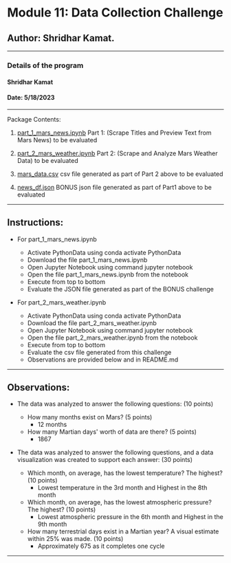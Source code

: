 # Module 11: Data Collection Challenge

## Author: Shridhar Kamat.
<hr>

### Details of the program 
#### Shridhar Kamat
#### Date: 5/18/2023
<hr>
Package Contents:

1. [part_1_mars_news.ipynb](https://github.com/shriparna/data-collection-challenge/blob/main/part_1_mars_news.ipynb) Part 1: (Scrape Titles and Preview Text from Mars News) to be evaluated

2. [part_2_mars_weather.ipynb](https://github.com/shriparna/data-collection-challenge/blob/main/part_2_mars_weather.ipynb) Part 2: (Scrape and Analyze Mars Weather Data) to be evaluated

3. [mars_data.csv](https://github.com/shriparna/data-collection-challenge/blob/main/mars_data.csv) csv file generated as part of Part 2 above to be evaluated

4. [news_df.json](https://github.com/shriparna/data-collection-challenge/blob/main/news_df.json) BONUS json file generated as part of Part1 above to be evaluated

<hr>

## Instructions:

- For part_1_mars_news.ipynb
    - Activate PythonData using conda activate PythonData
    - Download the file part_1_mars_news.ipynb
    - Open Jupyter Notebook using command jupyter notebook
    - Open the file part_1_mars_news.ipynb from the notebook
    - Execute from top to bottom   
    - Evaluate the JSON file generated as part of the BONUS challenge

- For part_2_mars_weather.ipynb
    - Activate PythonData using conda activate PythonData
    - Download the file part_2_mars_weather.ipynb
    - Open Jupyter Notebook using command jupyter notebook
    - Open the file part_2_mars_weather.ipynb from the notebook
    - Execute from top to bottom   
    - Evaluate the csv file generated from this challenge
    - Observations are provided below and in README.md
<hr>

## Observations:

- The data was analyzed to answer the following questions: (10 points)
    - How many months exist on Mars? (5 points)
        - 12 months
    - How many Martian days' worth of data are there? (5 points)
        - 1867

- The data was analyzed to answer the following questions, and a data visualization was created to support each answer: (30 points)
    - Which month, on average, has the lowest temperature? The highest? (10 points)
        - Lowest temperature in the 3rd month and Highest in the 8th month
    - Which month, on average, has the lowest atmospheric pressure? The highest? (10 points)
        - Lowest atmospheric pressure in the 6th month and Highest in the 9th month
    - How many terrestrial days exist in a Martian year? A visual estimate within 25% was made. (10 points)
        - Approximately 675 as it completes one cycle
<hr>
